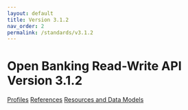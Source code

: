```yaml
---
layout: default
title: Version 3.1.2
nav_order: 2
permalink: /standards/v3.1.2
---
```


# Open Banking Read-Write API Version 3.1.2

[Profiles](./profiles)
[References](./references)
[Resources and Data Models](./resources-and-data-models)
